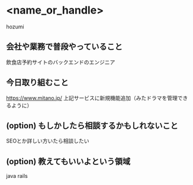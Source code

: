 # <name_or_handle>
hozumi

## 会社や業務で普段やっていること
飲食店予約サイトのバックエンドのエンジニア

## 今日取り組むこと
https://www.mitano.jp/
上記サービスに新規機能追加（みたドラマを管理できるように）

## (option) もしかしたら相談するかもしれないこと
SEOとか詳しい方いたら相談したい

## (option) 教えてもいいよという領域
java
rails


